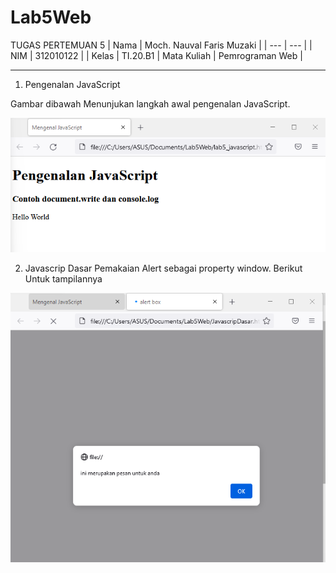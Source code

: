 # Lab5Web
TUGAS PERTEMUAN 5
| Nama | Moch. Nauval Faris Muzaki |
| --- | --- |
| NIM | 312010122 |
| Kelas | TI.20.B1
| Mata Kuliah | Pemrograman Web |
<hr>

1. Pengenalan JavaScript

Gambar dibawah Menunjukan langkah awal pengenalan JavaScript.

![Pengenalan](pictures/gambar1.png)
<br>

2. Javascrip Dasar
Pemakaian Alert sebagai property window. Berikut Untuk tampilannya

![dasar](pictures/gambar2.png)